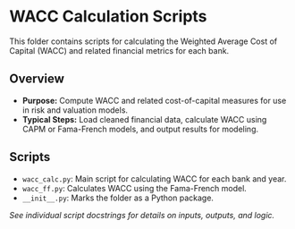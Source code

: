 # WACC Calculation Scripts

This folder contains scripts for calculating the Weighted Average Cost of Capital (WACC) and related financial metrics for each bank.

## Overview
- **Purpose:** Compute WACC and related cost-of-capital measures for use in risk and valuation models.
- **Typical Steps:** Load cleaned financial data, calculate WACC using CAPM or Fama-French models, and output results for modeling.

## Scripts

- `wacc_calc.py`: Main script for calculating WACC for each bank and year.
- `wacc_ff.py`: Calculates WACC using the Fama-French model.
- `__init__.py`: Marks the folder as a Python package.

_See individual script docstrings for details on inputs, outputs, and logic._ 